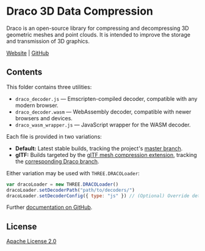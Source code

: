 # Draco 3D Data Compression

Draco is an open-source library for compressing and decompressing 3D geometric meshes and point clouds. It is intended to improve the storage and transmission of 3D graphics.

[Website](https://google.github.io/draco/) | [GitHub](https://github.com/google/draco)

## Contents

This folder contains three utilities:

- `draco_decoder.js` — Emscripten-compiled decoder, compatible with any modern browser.
- `draco_decoder.wasm` — WebAssembly decoder, compatible with newer browsers and devices.
- `draco_wasm_wrapper.js` — JavaScript wrapper for the WASM decoder.

Each file is provided in two variations:

- **Default:** Latest stable builds, tracking the project's [master branch](https://github.com/google/draco).
- **glTF:** Builds targeted by the [glTF mesh compression extension](https://github.com/KhronosGroup/glTF/tree/master/extensions/2.0/Khronos/KHR_draco_mesh_compression), tracking the [corresponding Draco branch](https://github.com/google/draco/tree/gltf_2.0_draco_extension).

Either variation may be used with `THREE.DRACOLoader`:

```js
var dracoLoader = new THREE.DRACOLoader()
dracoLoader.setDecoderPath("path/to/decoders/")
dracoLoader.setDecoderConfig({ type: "js" }) // (Optional) Override detection of WASM support.
```

Further [documentation on GitHub](https://github.com/google/draco/tree/master/javascript/example#static-loading-javascript-decoder).

## License

[Apache License 2.0](https://github.com/google/draco/blob/master/LICENSE)

